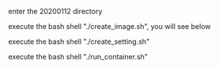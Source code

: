 enter the 20200112 directory

execute the bash shell "./create_image.sh", you will see below

execute the bash shell "./create_setting.sh"

execute the bash shell "./run_container.sh"

